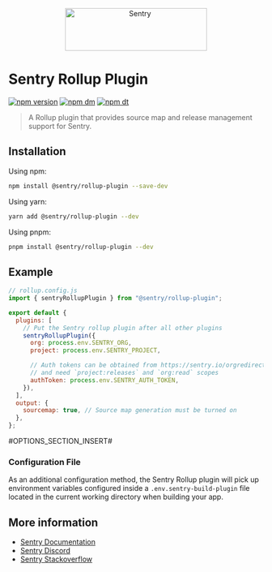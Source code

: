 <p align="center">
  <a href="https://sentry.io/?utm_source=github&utm_medium=logo" target="_blank">
    <img src="https://sentry-brand.storage.googleapis.com/sentry-wordmark-dark-280x84.png" alt="Sentry" width="280" height="84">
  </a>
</p>

# Sentry Rollup Plugin

[![npm version](https://img.shields.io/npm/v/@sentry/rollup-plugin.svg)](https://www.npmjs.com/package/@sentry/rollup-plugin)
[![npm dm](https://img.shields.io/npm/dm/@sentry/rollup-plugin.svg)](https://www.npmjs.com/package/@sentry/rollup-plugin)
[![npm dt](https://img.shields.io/npm/dt/@sentry/rollup-plugin.svg)](https://www.npmjs.com/package/@sentry/rollup-plugin)

> A Rollup plugin that provides source map and release management support for Sentry.

## Installation

Using npm:

```bash
npm install @sentry/rollup-plugin --save-dev
```

Using yarn:

```bash
yarn add @sentry/rollup-plugin --dev
```

Using pnpm:

```bash
pnpm install @sentry/rollup-plugin --dev
```

## Example

```js
// rollup.config.js
import { sentryRollupPlugin } from "@sentry/rollup-plugin";

export default {
  plugins: [
    // Put the Sentry rollup plugin after all other plugins
    sentryRollupPlugin({
      org: process.env.SENTRY_ORG,
      project: process.env.SENTRY_PROJECT,

      // Auth tokens can be obtained from https://sentry.io/orgredirect/organizations/:orgslug/settings/auth-tokens/
      // and need `project:releases` and `org:read` scopes
      authToken: process.env.SENTRY_AUTH_TOKEN,
    }),
  ],
  output: {
    sourcemap: true, // Source map generation must be turned on
  },
};
```

#OPTIONS_SECTION_INSERT#

### Configuration File

As an additional configuration method, the Sentry Rollup plugin will pick up environment variables configured inside a `.env.sentry-build-plugin` file located in the current working directory when building your app.

## More information

- [Sentry Documentation](https://docs.sentry.io/quickstart/)
- [Sentry Discord](https://discord.gg/Ww9hbqr)
- [Sentry Stackoverflow](http://stackoverflow.com/questions/tagged/sentry)
